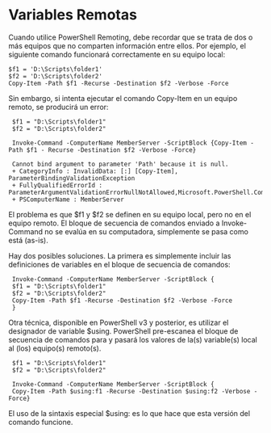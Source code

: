 # Variables Remotas

Cuando utilice PowerShell Remoting, debe recordar que se trata de dos o más equipos que no comparten información entre ellos. Por ejemplo, el siguiente comando funcionará correctamente en su equipo local:

```
$f1 = 'D:\Scripts\folder1'
$f2 = 'D:\Scripts\folder2'
Copy-Item -Path $f1 -Recurse -Destination $f2 -Verbose -Force
```

Sin embargo, si intenta ejecutar el comando Copy-Item en un equipo remoto, se producirá un error:

```
 $f1 = "D:\Scripts\folder1"
 $f2 = "D:\Scripts\folder2"

 Invoke-Command -ComputerName MemberServer -ScriptBlock {Copy-Item -Path $f1 - Recurse -Destination $f2 -Verbose -Force}
 
 Cannot bind argument to parameter 'Path' because it is null.
 + CategoryInfo : InvalidData: [:] [Copy-Item], ParameterBindingValidationException
 + FullyQualifiedErrorId : ParameterArgumentValidationErrorNullNotAllowed,Microsoft.PowerShell.Commands.CopyItemCommand
 + PSComputerName : MemberServer

```

El problema es que $f1 y $f2 se definen en su equipo local, pero no en el equipo remoto. El bloque de secuencia de comandos enviado a Invoke-Command no se evalúa en su computadora, simplemente se pasa como está (as-is).

Hay dos posibles soluciones. La primera es simplemente incluir las definiciones de variables en el bloque de secuencia de comandos:

```
 Invoke-Command -ComputerName MemberServer -ScriptBlock {
 $f1 = "D:\Scripts\folder1"
 $f2 = "D:\Scripts\folder2"
 Copy-Item -Path $f1 -Recurse -Destination $f2 -Verbose -Force
 }
 ```
 
Otra técnica, disponible en PowerShell v3 y posterior, es utilizar el designador de variable $using. PowerShell pre-escanea el bloque de secuencia de comandos para y pasará los valores de la(s) variable(s) local al (los) equipo(s) remoto(s).

```
 $f1 = "D:\Scripts\folder1"
 $f2 = "D:\Scripts\folder2"
 
 Invoke-Command -ComputerName MemberServer -ScriptBlock {
 Copy-Item -Path $using:f1 -Recurse -Destination $using:f2 -Verbose -Force}
```

El uso de la sintaxis especial $using: es lo que hace que esta versión del comando funcione.
 
